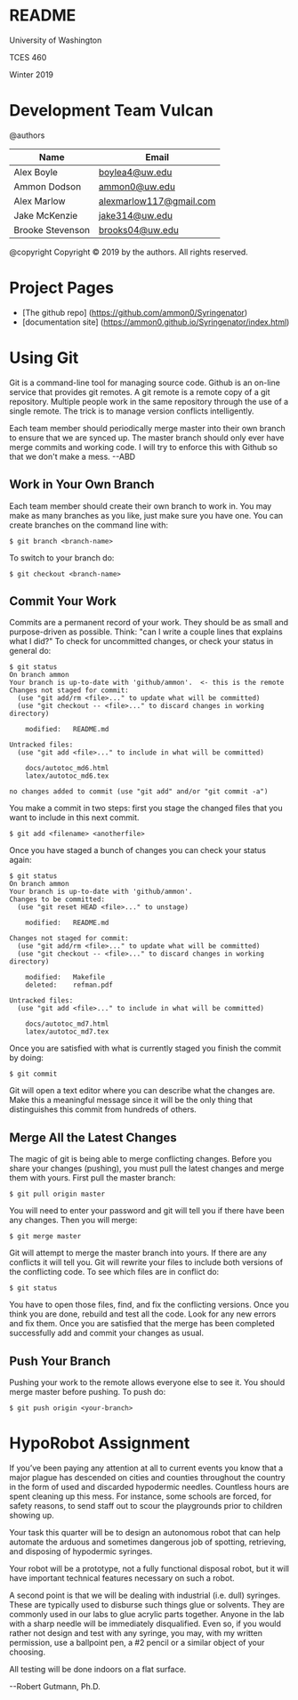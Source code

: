 # README

University of Washington

TCES 460

Winter 2019


# Development Team Vulcan
@authors

Name             | Email
---------------- | -----------------------
Alex Boyle       | boylea4@uw.edu
Ammon Dodson     | ammon0@uw.edu
Alex Marlow      | alexmarlow117@gmail.com
Jake McKenzie    | jake314@uw.edu
Brooke Stevenson | brooks04@uw.edu

@copyright Copyright &copy; 2019 by the authors. All rights reserved.

# Project Pages
*	[The github repo] (https://github.com/ammon0/Syringenator)
*	[documentation site] (https://ammon0.github.io/Syringenator/index.html)

# Using Git
Git is a command-line tool for managing source code. Github is an on-line service that provides git remotes. A git remote is a remote copy of a git repository. Multiple people work in the same repository through the use of a single remote. The trick is to manage version conflicts intelligently.

Each team member should periodically merge master into their own branch to ensure that we are synced up. The master branch should only ever have merge commits and working code. I will try to enforce this with Github so that we don't make a mess.
--ABD

## Work in Your Own Branch
Each team member should create their own branch to work in. You may make as many branches as you like, just make sure you have one. You can create branches on the command line with:
```
$ git branch <branch-name>
```
To switch to your branch do:
```
$ git checkout <branch-name>
```

## Commit Your Work
Commits are a permanent record of your work. They should be as small and purpose-driven as possible. Think: "can I write a couple lines that explains what I did?" To check for uncommitted changes, or check your status in general do:
```
$ git status
On branch ammon
Your branch is up-to-date with 'github/ammon'.	<- this is the remote
Changes not staged for commit:
  (use "git add/rm <file>..." to update what will be committed)
  (use "git checkout -- <file>..." to discard changes in working directory)

	modified:   README.md

Untracked files:
  (use "git add <file>..." to include in what will be committed)

	docs/autotoc_md6.html
	latex/autotoc_md6.tex

no changes added to commit (use "git add" and/or "git commit -a")

```
You make a commit in two steps: first you stage the changed files that you want to include in this next commit.
```
$ git add <filename> <anotherfile>
```
Once you have staged a bunch of changes you can check your status again:
```
$ git status
On branch ammon
Your branch is up-to-date with 'github/ammon'.
Changes to be committed:
  (use "git reset HEAD <file>..." to unstage)

	modified:   README.md

Changes not staged for commit:
  (use "git add/rm <file>..." to update what will be committed)
  (use "git checkout -- <file>..." to discard changes in working directory)

	modified:   Makefile
	deleted:    refman.pdf

Untracked files:
  (use "git add <file>..." to include in what will be committed)

	docs/autotoc_md7.html
	latex/autotoc_md7.tex
```
Once you are satisfied with what is currently staged you finish the commit by doing:
```
$ git commit
```
Git will open a text editor where you can describe what the changes are. Make this a meaningful message since it will be the only thing that distinguishes this commit from hundreds of others.

## Merge All the Latest Changes
The magic of git is being able to merge conflicting changes. Before you share your changes (pushing), you must pull the latest changes and merge them with yours. First pull the master branch:
```
$ git pull origin master
```
You will need to enter your password and git will tell you if there have been any changes. Then you will merge:
```
$ git merge master
```
Git will attempt to merge the master branch into yours. If there are any conflicts it will tell you. Git will rewrite your files to include both versions of the conflicting code. To see which files are in conflict do:
```
$ git status
```
You have to open those files, find, and fix the conflicting versions. Once you think you are done, rebuild and test all the code. Look for any new errors and fix them. Once you are satisfied that the merge has been completed successfully add and commit your changes as usual.

## Push Your Branch
Pushing your work to the remote allows everyone else to see it. You should merge master before pushing. To push do:
```
$ git push origin <your-branch>
```

# HypoRobot Assignment
If you’ve been paying any attention at all to current events you know that a major plague has descended on cities and counties throughout the country in the form of used and discarded hypodermic needles. Countless hours are spent cleaning up this mess. For instance, some schools are forced, for safety reasons, to send staff out to scour the playgrounds prior to children showing up.

Your task this quarter will be to design an autonomous robot that can help automate the arduous and sometimes dangerous job of spotting, retrieving, and disposing of hypodermic syringes.

Your robot will be a prototype, not a fully functional disposal robot, but it will have important technical features necessary on such a robot.

A second point is that we will be dealing with industrial (i.e. dull) syringes. These are typically used to disburse such things glue or solvents. They are commonly used in our labs to glue acrylic parts together. Anyone in the lab with a sharp needle will be immediately disqualified. Even so, if you would rather not design and test with any syringe, you may, with my written permission, use a ballpoint pen, a #2 pencil or a similar object of your choosing.

All testing will be done indoors on a flat surface.

--Robert Gutmann, Ph.D.
